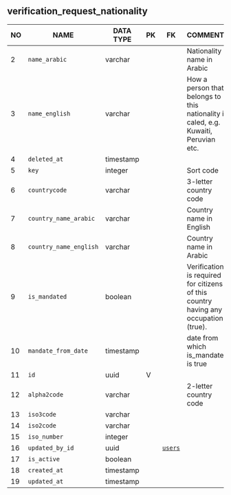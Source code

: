 
verification_request_nationality
----------------------------


NO | NAME | DATA TYPE | PK | FK | COMMENTS
---|------|-----------|----|----|-------------------
2|`name_arabic` | varchar |  |  | Nationality name in Arabic
3|`name_english` | varchar |  |  | How a person that belongs to this nationality is caled, e.g. Kuwaiti, Peruvian etc.
4|`deleted_at` | timestamp |  |  | 
5|`key` | integer |  |  | Sort code
6|`countrycode` | varchar |  |  | 3-letter country code
7|`country_name_arabic` | varchar |  |  | Country name in English
8|`country_name_english` | varchar |  |  | Country name in Arabic
9|`is_mandated` | boolean |  |  | Verification is required for citizens of this country having any occupation (true).
10|`mandate_from_date` | timestamp |  |  | date from which is_mandated is true
11|`id` | uuid | V |  | 
12|`alpha2code` | varchar |  |  | 2-letter country code
13|`iso3code` | varchar |  |  | 
14|`iso2code` | varchar |  |  | 
15|`iso_number` | integer |  |  | 
16|`updated_by_id` | uuid |  | [`users`](users.md) | 
17|`is_active` | boolean |  |  | 
18|`created_at` | timestamp |  |  | 
19|`updated_at` | timestamp |  |  | 
